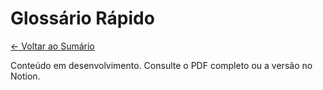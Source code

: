 # Glossário Rápido

[← Voltar ao Sumário](../README.md)

Conteúdo em desenvolvimento. Consulte o PDF completo ou a versão no Notion.
